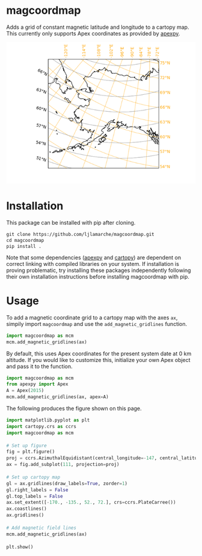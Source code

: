 # magcoordmap
Adds a grid of constant magnetic latitude and longitude to a cartopy map.  This currently only supports Apex coordinates as provided by [apexpy](https://apexpy.readthedocs.io/en/latest/).

![Example map of Alaska with both Geodetic and Apex magnetic gridlines on it.](https://github.com/ljlamarche/magcoordmap/blob/main/example_map.png)

# Installation
This package can be installed with pip after cloning.

```
git clone https://github.com/ljlamarche/magcoordmap.git
cd magcoordmap
pip install .
```

Note that some dependencies ([apexpy](https://apexpy.readthedocs.io/en/latest/) and [cartopy](https://scitools.org.uk/cartopy/docs/latest/)) are dependent on correct linking with compiled libraries on your system.  If installation is proving problematic, try installing these packages independently following their own installation instructions before installing magcoordmap with pip.

# Usage
To add a magnetic coordinate grid to a cartopy map with the axes `ax`, simpily import `magcoordmap` and use the `add_magnetic_gridlines` function.

```python
import magcoordmap as mcm
mcm.add_magnetic_gridlines(ax)
```

By default, this uses Apex coordinates for the present system date at 0 km altitude.  If you would like to customize this, initialize your own Apex object and pass it to the function.

```python
import magcoordmap as mcm
from apexpy import Apex
A = Apex(2015)
mcm.add_magnetic_gridlines(ax, apex=A)
```

The following produces the figure shown on this page.

```python
import matplotlib.pyplot as plt
import cartopy.crs as ccrs
import magcoordmap as mcm

# Set up figure
fig = plt.figure()
proj = ccrs.AzimuthalEquidistant(central_longitude=-147, central_latitude=64)
ax = fig.add_subplot(111, projection=proj)

# Set up cartopy map
gl = ax.gridlines(draw_labels=True, zorder=1)
gl.right_labels = False
gl.top_labels = False
ax.set_extent([-170., -135., 52., 72.], crs=ccrs.PlateCarree())
ax.coastlines()
ax.gridlines()

# Add magnetic field lines
mcm.add_magnetic_gridlines(ax)

plt.show()
```
